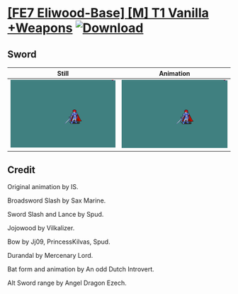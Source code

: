 # [\[FE7 Eliwood-Base\] \[M\] T1 Vanilla +Weapons](./) [![Download](https://img.shields.io/badge/Download--red?style=social&logo=github)](https://minhaskamal.github.io/DownGit/#/home?url=https://github.com/Klokinator/FE-Repo/tree/main/Battle%20Animations%2FLords%20-%20Vanilla%20and%20Custom%2F%5BFE7%20Eliwood-Base%5D%20%5BM%5D%20T1%20Vanilla%20%2BWeapons%2F1.%20Sword%20(Jojowood))

## Sword

| Still | Animation |
| :---: | :-------: |
| ![Sword still](./Sword_000.png) | ![Sword](./Sword.gif) |

## Credit

Original animation by IS.

Broadsword Slash by Sax Marine.

Sword Slash and Lance by Spud.

Jojowood by Vilkalizer.

Bow by Jj09, PrincessKilvas, Spud.

Durandal by Mercenary Lord.

Bat form and animation by An odd Dutch Introvert.

Alt Sword range by Angel Dragon Ezech.
